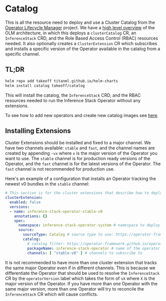 # Catalog

This is all the resource need to deploy and use a Cluster Catalog from the [Operator Lifecycle Manager](https://operator-framework.github.io/operator-controller/) project. We have a [high level overview](../../system/operator-lifecycle-manager/README.md#overview) of the OLM architecture, in which this deploys a `clusterCatalog` CR, an `InferenceStack` CRD, and the Role Based Access Control (RBAC) resources needed. It also optionally creates a `ClusterExtension` CR which subscribes and installs a specific version of the Operator available in the catalog from a specific channel.

## TL;DR

```bash
helm repo add takeoff titanml.github.io/helm-charts
helm install catalog takeoff/catalog
```

This will install the catalog, the `InferenceStack` CRD, and the RBAC resources needed to run the Inference Stack Operator without any extensions.

To see how to add new operators and create new catalog images see [here](../../system/operator-lifecycle-manager/README.md).

## Installing Extensions

Cluster Extensions should be installed and fixed to a major channel. We have two channels available: `stable` and `fast`, and the channel names are created by appending `-vx` where `x` is the major version of the Operator you want to use. The `stable` channel is for production ready versions of the Operator, and the `fast` channel is for the latest versions of the Operator. The `fast` channel is not recommended for production use.

Here's an example of a configuration that installs an Operator tracking the newest v0 bundles in the `stable` channel:

```yaml
# This section is for the cluster extensions that describe how to deploy the operator. More information can be found here: https://operator-framework.github.io/operator-controller/api-reference/operator-controller-api-reference/#clusterextension
clusterExtension:
  enabled: false
  versions:
  - name: inference-stack-operator-stable-v0
    annotations: {}
    spec:
      namespace: inference-stack-operator-system # namespace to deploy the operator into
      source:
        sourceType: Catalog # source type to use: https://operator-framework.github.io/operator-controller/api-reference/operator-controller-api-reference/#sourceconfig
        catalog:
          # catalog filter: https://operator-framework.github.io/operator-controller/api-reference/operator-controller-api-reference/#catalogfilter
          packageName: inference-stack-operator # name of the operator
          channels: [ "stable-v0" ] # channels to subscribe to
```

It is not recommended to have more than one cluster extension that tracks the same major Operator even if in different channels. This is because we differentiate the Operator that should be used to resolve the `InferenceStack` CR by the `operatorVersion` label which takes the form of `vX` where `X` is the major version of the Operator. If you have more than one Operator with the same major version, more than one Operator will try to reconcile the `InferenceStack` CR which will cause conflicts.
